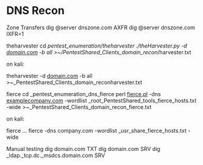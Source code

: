 # DNS Recon

Zone Transfers
dig @server dnszone.com AXFR dig @server dnszone.com IXFR=1

theharvester
cd _pentest_enumeration/theharvester
./theHarvester.py -d [domain.com](http://relateiq.com) -b all >~/PentestShared_Clients_domain_recon_/harvester.txt

on kali:

theharvester -d [domain.com](http://relateiq.com) -b all >~_PentestShared_Clients_domain_reconharvester.txt

fierce
cd _pentest_enumeration_dns_fierce
perl [fierce.pl](http://fierce.pl) -dns [examplecompany.com](http://examplecompany.com) -wordlist _root_PentestShared_tools_fierce_hosts.txt -wide >~_PentestShared_Clients_domain_recon_fierce.txt

on kali:

fierce ...
fierce -dns company.com -wordlist _usr_share_fierce_hosts.txt -wide

Manual testing
dig domain.com TXT dig domain.com SRV dig _ldap._tcp.dc._msdcs.domain.com SRV
